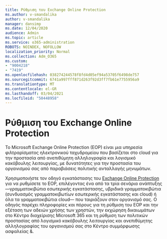 ```yaml
---
title: Ρύθμιση του Exchange Online Protection
ms.author: v-smandalika
author: v-smandalika
manager: dansimp
ms.date: 12/04/2020
audience: Admin
ms.topic: article
ms.service: o365-administration
ROBOTS: NOINDEX, NOFOLLOW
localization_priority: Normal
ms.collection: Adm_O365
ms.custom:
- "9004218"
- "7419"
ms.openlocfilehash: 038274244578f8fd4d05ef94a53705f6498de757
ms.sourcegitcommit: 6741a997fff871d263f92d3ff7fb61e7755956a9
ms.translationtype: MT
ms.contentlocale: el-GR
ms.lasthandoff: 03/04/2021
ms.locfileid: "50448958"
---
```

# <a name="set-up-exchange-online-protection"></a>Ρύθμιση του Exchange Online Protection

Το Microsoft Exchange Online Protection (EOP) είναι μια υπηρεσία φιλτραρίσματος ηλεκτρονικού ταχυδρομείου που βασίζεται στο cloud για την προστασία από ανεπιθύμητη αλληλογραφία και λογισμικό κακόβουλης λειτουργίας, με δυνατότητες για την προστασία του οργανισμού σας από παραβιάσεις πολιτικής ανταλλαγής μηνυμάτων.

Χρησιμοποιήστε τον οδηγό εγκατάστασης του [Exchange Online Protection](https://go.microsoft.com/fwlink/?linkid=2071067) για να ρυθμίσετε το EOP, επιλέγοντας ένα από τα τρία σενάρια ανάπτυξης —γραμματοκιβώτια εσωτερικής εγκατάστασης, υβριδικά γραμματοκιβώτια (συνδυασμός γραμματοκιβωτίων εσωτερικής εγκατάστασης και cloud) ή όλα τα γραμματοκιβώτια cloud— που ταιριάζουν στον οργανισμό σας. Ο οδηγός παρέχει πληροφορίες και πόρους για τη ρύθμιση του EOP και την εξέταση των αδειών χρήσης των χρηστών, την εκχώρηση δικαιωμάτων στο Κέντρο διαχείρισης Microsoft 365 και τη ρύθμιση των πολιτικών προστασίας από λογισμικό κακόβουλης λειτουργίας και ανεπιθύμητης αλληλογραφίας του οργανισμού σας στο Κέντρο συμμόρφωσης ασφαλείας &.

